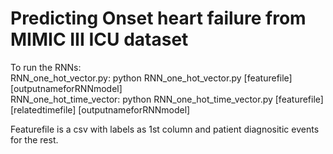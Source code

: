 # Predicting Onset heart failure from MIMIC III ICU dataset

To run the RNNs: <br>
RNN_one_hot_vector.py: python RNN_one_hot_vector.py [featurefile] [outputnameforRNNmodel] <br>
RNN_one_hot_time_vector: python RNN_one_hot_time_vector.py [featurefile] [relatedtimefile] [outputnameforRNNmodel] <br>

Featurefile is a csv with labels as 1st column and patient diagnositic events for the rest. 
